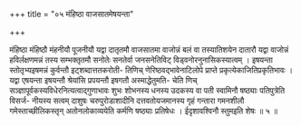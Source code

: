 +++
title = "०५ मंहिष्ठा वाजसातमेषयन्ता"

+++

मंहिष्ठा मंहिष्ठौ मंहनीयौ पूजनीयौ यद्वा दातृतमौ वाजसातमा वाजोन्नं बलं वा तस्यातिशयेन दातारौ यद्वा वाजोन्नं हविर्लक्षणमन्नं तस्य सम्भक्तृतमौ सनोतेः सनतेर्वा जनसनेतिविट् विड्वनोरनुनासिकस्यात्वम् । इषयन्ता स्तोतृभ्यइषमन्नं कुर्वन्तौ इट्शब्दात्ततकरोती- तिणिच् णेरिष्ठवद्भावेनाटिलोपे प्राप्ते प्रकृत्येकाजितिप्रकृतिभावः । यद्वा एषयन्ता इषयन्तौ श्रेयांसि प्रपयन्तौ इषगतौ अस्माद्धेतुमति- चेति णिच् सञ्ज्ञापूर्वकस्यविधेरनित्यत्वाद्गुणाभावः शुभः शोभनस्य धनस्य उदकस्य वा पती स्वामिनौ षष्ठ्याः पतिपुत्रेति विसर्ज- नीयस्य सत्वम् दाशुषः चरुपुरोडाशादीनि दत्तवतोयजमानस्य गृहं गन्तारा गमनशीलौ गमेस्ताच्छीलिकस्तृन् अतोनलोकाव्ययेति कर्मणि षष्ठ्याः प्रतिषेधः । ईदृशावश्विनौ स्तुमइति शेषः ॥ ५ ॥